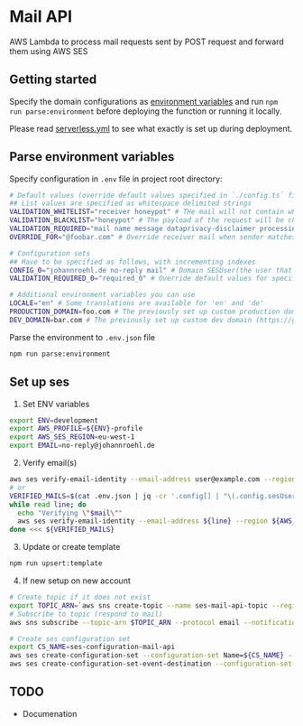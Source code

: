 # Mail API

AWS Lambda to process mail requests sent by POST request and forward them using AWS SES

## Getting started

Specify the domain configurations as [environment variables](#parse-environment-variables) and run `npm run parse:environment` before deploying the function or running it locally.

Please read [serverless.yml](./serverless.yml) to see what exactly is set up during deployment.

## Parse environment variables

Specify configuration in `.env` file in project root directory:

```bash
# Default values (override default values specified in `./config.ts` file)
## List values are specified as whitespace delimited strings
VALIDATION_WHITELIST="receiver honeypot" # THe mail will not contain whitelisted keys
VALIDATION_BLACKLIST="honeypot" # The payload of the request will be checked for blacklisted keys
VALIDATION_REQUIRED="mail name message dataprivacy-disclaimer processing-disclaimer" # The payload of the request will be checked for missing required keys
OVERRIDE_FOR="@foobar.com" # Override receiver mail when sender matches

# Configuration sets
## Have to be specified as follows, with incrementing indexes
CONFIG_0="johannroehl.de no-reply mail" # Domain SESUser(the user that is registered in aws sns) Receiver(the recipient of the mail)
VALIDATION_REQUIRED_0="required_0" # Override default values for specific configuration with corresponding index

# Additional environment variables you can use
LOCALE="en" # Some translations are available for 'en' and 'de'
PRODUCTION_DOMAIN=foo.com # The previously set up custom production domain (https://github.com/amplify-education/serverless-domain-manager)
DEV_DOMAIN=bar.com # The previously set up custom dev domain (https://github.com/amplify-education/serverless-domain-manager)
```

Parse the environment to `.env.json` file

```bash
npm run parse:environment
```

## Set up ses

1. Set ENV variables

```bash
export ENV=development
export AWS_PROFILE=${ENV}-profile
export AWS_SES_REGION=eu-west-1
export EMAIL=no-reply@johannroehl.de
```

2. Verify email(s)

```bash
aws ses verify-email-identity --email-address user@example.com --region ${AWS_SES_REGION}
# or
VERIFIED_MAILS=$(cat .env.json | jq -cr '.config[] | "\(.config.sesUser)@\(.config.domain)"')
while read line; do
  echo "Verifying \"$mail\""
  aws ses verify-email-identity --email-address ${line} --region ${AWS_SES_REGION}
done <<< ${VERIFIED_MAILS}
```

3. Update or create template

```bash
npm run upsert:template
```

4. If new setup on new account

```bash
# Create topic if it does not exist
export TOPIC_ARN=`aws sns create-topic --name ses-mail-api-topic --region ${AWS_SES_REGION} --query TopicArn`
# Subscribe to topic (respond to mail)
aws sns subscribe --topic-arn $TOPIC_ARN --protocol email --notification-endpoint ${EMAIL} --region ${AWS_SES_REGION}

# Create ses configuration set
export CS_NAME=ses-configuration-mail-api
aws ses create-configuration-set --configuration-set Name=${CS_NAME} --region ${AWS_SES_REGION}
aws ses create-configuration-set-event-destination --configuration-set-name ${CS_NAME} --region ${AWS_SES_REGION} --event-destination "{\"Name\": \"ses-sns-mail-api\", \"Enabled\": true, \"MatchingEventTypes\": [\"renderingFailure\", \"reject\", \"bounce\", \"complaint\"], \"SNSDestination\": {\"TopicARN\": ${TOPIC_ARN}}}"
```

## TODO

- Documenation
